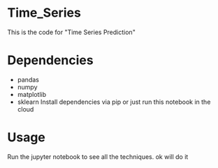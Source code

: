# Time_Series
This is the code for "Time Series Prediction"

# Dependencies
* pandas
* numpy
* matplotlib
* sklearn
Install dependencies via pip or just run this notebook in the cloud

# Usage
Run the jupyter notebook to see all the techniques.
ok will do it